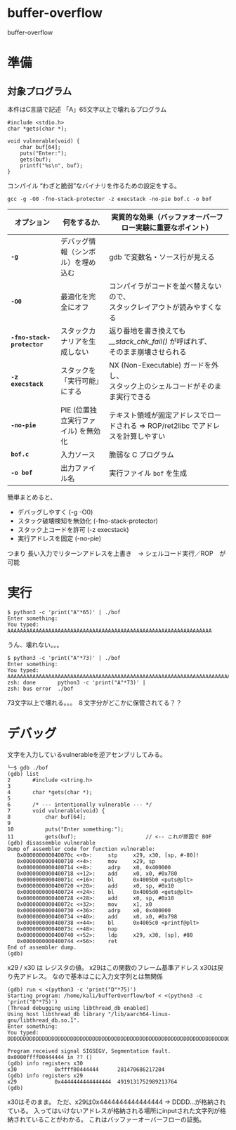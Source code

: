 # buffer-overflow
buffer-overflow

# 準備
## 対象プログラム
本件はC言語で記述
「A」65文字以上で壊れるプログラム
```
#include <stdio.h>
char *gets(char *);

void vulnerable(void) {
    char buf[64];
    puts("Enter:");
    gets(buf);
    printf("%s\n", buf);
}
```

コンパイル
“わざと脆弱”なバイナリを作るための設定をする。
```
gcc -g -O0 -fno-stack-protector -z execstack -no-pie bof.c -o bof
```

| オプション                   | 何をするか.             | 実質的な効果（バッファオーバーフロー実験に重要なポイント） |
| -------------------------- | --------------------- | ---------------------------------------------------------- |
| **`-g`**                   | デバッグ情報（シンボル）を埋め込む| gdb で変数名・ソース行が見える|
| **`-O0`**                  | 最適化を完全にオフ | コンパイラがコードを並べ替えないので、<br>スタックレイアウトが読みやすくなる|
| **`-fno-stack-protector`** | スタックカナリアを生成しない | 返り番地を書き換えても *\_\_stack\_chk\_fail()* が呼ばれず、<br>そのまま崩壊させられる |
| **`-z execstack`**         | スタックを「実行可能」にする| NX (Non-Executable) ガードを外し、<br>スタック上のシェルコードがそのまま実行できる|
| **`-no-pie`**              | PIE (位置独立実行ファイル) を無効化 | テキスト領域が固定アドレスでロードされる ⇒ ROP/ret2libc でアドレスを計算しやすい|
| **`bof.c`**                | 入力ソース| 脆弱な C プログラム|
| **`-o bof`**               | 出力ファイル名 | 実行ファイル `bof` を生成 |

簡単まとめると、
- デバッグしやすく (-g -O0)
- スタック破壊検知を無効化 (-fno-stack-protector)
- スタック上コードを許可 (-z execstack)
- 実行アドレスを固定 (-no-pie)

つまり
長い入力でリターンアドレスを上書き　→ シェルコード実行／ROP　が可能 

# 実行

```
$ python3 -c 'print("A"*65)' | ./bof
Enter something:
You typed: AAAAAAAAAAAAAAAAAAAAAAAAAAAAAAAAAAAAAAAAAAAAAAAAAAAAAAAAAAAAAAAAA
```
うん、壊れない。。。

```
$ python3 -c 'print("A"*73)' | ./bof
Enter something:
You typed: AAAAAAAAAAAAAAAAAAAAAAAAAAAAAAAAAAAAAAAAAAAAAAAAAAAAAAAAAAAAAAAAAAAAAAAAA
zsh: done       python3 -c 'print("A"*73)' | 
zsh: bus error  ./bof
```
73文字以上で壊れる。。。
８文字分がどこかに保管されてる？？

# デバッグ

文字を入力しているvulnerableを逆アセンブリしてみる。

```
└─$ gdb ./bof
(gdb) list
2       #include <string.h>
3
4       char *gets(char *); 
5
6       /* --- intentionally vulnerable --- */
7       void vulnerable(void) {
8           char buf[64];
9
10          puts("Enter something:");
11          gets(buf);                      // <-- これが原因で BOF
(gdb) disassemble vulnerable
Dump of assembler code for function vulnerable:
   0x000000000040070c <+0>:     stp     x29, x30, [sp, #-80]!
   0x0000000000400710 <+4>:     mov     x29, sp
   0x0000000000400714 <+8>:     adrp    x0, 0x400000
   0x0000000000400718 <+12>:    add     x0, x0, #0x780
   0x000000000040071c <+16>:    bl      0x4005b0 <puts@plt>
   0x0000000000400720 <+20>:    add     x0, sp, #0x10
   0x0000000000400724 <+24>:    bl      0x4005d0 <gets@plt>
   0x0000000000400728 <+28>:    add     x0, sp, #0x10
   0x000000000040072c <+32>:    mov     x1, x0
   0x0000000000400730 <+36>:    adrp    x0, 0x400000
   0x0000000000400734 <+40>:    add     x0, x0, #0x798
   0x0000000000400738 <+44>:    bl      0x4005c0 <printf@plt>
   0x000000000040073c <+48>:    nop
   0x0000000000400740 <+52>:    ldp     x29, x30, [sp], #80
   0x0000000000400744 <+56>:    ret
End of assembler dump.
(gdb) 
```

x29 / x30 は レジスタの値。
x29はこの関数のフレーム基準アドレス
x30は戻り先アドレス。
なので基本はこに入力文字列とは無関係

```
(gdb) run < <(python3 -c 'print("D"*75)')
Starting program: /home/kali/bufferOverflow/bof < <(python3 -c 'print("D"*75)')
[Thread debugging using libthread_db enabled]
Using host libthread_db library "/lib/aarch64-linux-gnu/libthread_db.so.1".
Enter something:
You typed: DDDDDDDDDDDDDDDDDDDDDDDDDDDDDDDDDDDDDDDDDDDDDDDDDDDDDDDDDDDDDDDDDDDDDDDDDDD

Program received signal SIGSEGV, Segmentation fault.
0x0000ffff00444444 in ?? ()
(gdb) info registers x30 
x30            0xffff00444444      281470686217284
(gdb) info registers x29
x29            0x4444444444444444  4919131752989213764
(gdb) 
```
x30はそのまま。
ただ、x29は0x4444444444444444 → DDDD...が格納されている。
入ってはいけないアドレスが格納される場所にinputされた文字列が格納されていることがわかる。
これはバッファーオーバーフローの証拠。